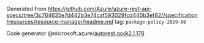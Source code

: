 Generated from https://github.com/Azure/azure-rest-api-specs/tree/3c764635e7d442b3e74caf593029fcd440b3ef82//specification/resources/resource-manager/readme.md tag: `package-policy-2019-06`

Code generator @microsoft.azure/autorest.go@2.1.178


